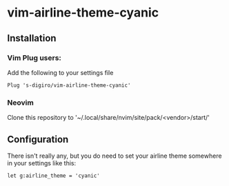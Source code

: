 # vim-airline-theme-cyanic

## Installation

### Vim Plug users:
Add the following to your settings file

```
Plug 's-digiro/vim-airline-theme-cyanic'
```

### Neovim
Clone this repository to '~/.local/share/nvim/site/pack/\<vendor\>/start/'

## Configuration
There isn't really any, but you do need to set your airline theme somewhere in your settings like this:

```
let g:airline_theme = 'cyanic'
```
